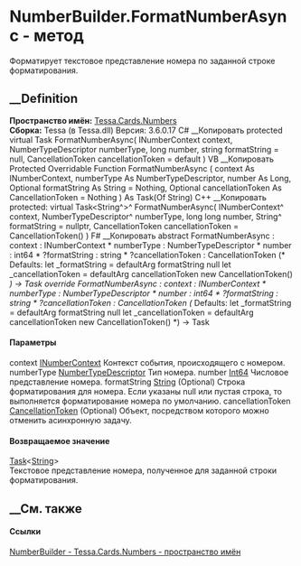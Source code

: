 # NumberBuilder.FormatNumberAsync - метод
Форматирует текстовое представление номера по заданной строке форматирования.
##  __Definition
 **Пространство имён:** [Tessa.Cards.Numbers](N_Tessa_Cards_Numbers.htm)  
 **Сборка:** Tessa (в Tessa.dll) Версия: 3.6.0.17
C# __Копировать
     protected virtual Task<string> FormatNumberAsync(
    	INumberContext context,
    	NumberTypeDescriptor numberType,
    	long number,
    	string formatString = null,
    	CancellationToken cancellationToken = default
    )
VB __Копировать
     Protected Overridable Function FormatNumberAsync ( 
    	context As INumberContext,
    	numberType As NumberTypeDescriptor,
    	number As Long,
    	Optional formatString As String = Nothing,
    	Optional cancellationToken As CancellationToken = Nothing
    ) As Task(Of String)
C++ __Копировать
     protected:
    virtual Task<String^>^ FormatNumberAsync(
    	INumberContext^ context, 
    	NumberTypeDescriptor^ numberType, 
    	long long number, 
    	String^ formatString = nullptr, 
    	CancellationToken cancellationToken = CancellationToken()
    )
F# __Копировать
     abstract FormatNumberAsync : 
            context : INumberContext * 
            numberType : NumberTypeDescriptor * 
            number : int64 * 
            ?formatString : string * 
            ?cancellationToken : CancellationToken 
    (* Defaults:
            let _formatString = defaultArg formatString null
            let _cancellationToken = defaultArg cancellationToken new CancellationToken()
    *)
    -> Task<string> 
    override FormatNumberAsync : 
            context : INumberContext * 
            numberType : NumberTypeDescriptor * 
            number : int64 * 
            ?formatString : string * 
            ?cancellationToken : CancellationToken 
    (* Defaults:
            let _formatString = defaultArg formatString null
            let _cancellationToken = defaultArg cancellationToken new CancellationToken()
    *)
    -> Task<string> 
#### Параметры
context [INumberContext](T_Tessa_Cards_Numbers_INumberContext.htm)
    Контекст события, происходящего с номером.
numberType
[NumberTypeDescriptor](T_Tessa_Cards_Numbers_NumberTypeDescriptor.htm)
    Тип номера.
number [Int64](https://learn.microsoft.com/dotnet/api/system.int64)
    Числовое представление номера.
formatString [String](https://learn.microsoft.com/dotnet/api/system.string)
(Optional)
     Строка форматирования для номера. Если указаны null или пустая строка, то выполняется форматирование номера по умолчанию. 
cancellationToken
[CancellationToken](https://learn.microsoft.com/dotnet/api/system.threading.cancellationtoken)
(Optional)
    Объект, посредством которого можно отменить асинхронную задачу.
#### Возвращаемое значение
[Task](https://learn.microsoft.com/dotnet/api/system.threading.tasks.task-1)<[String](https://learn.microsoft.com/dotnet/api/system.string)>  
Текстовое представление номера, полученное для заданной строки форматирования.
##  __См. также
#### Ссылки
[NumberBuilder - ](T_Tessa_Cards_Numbers_NumberBuilder.htm)
[Tessa.Cards.Numbers - пространство имён](N_Tessa_Cards_Numbers.htm)
